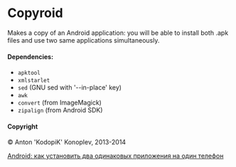Copyroid
========

Makes a copy of an Android application: you will be able to install both .apk files and use two same applications simultaneously.

#### Dependencies:
 - `apktool`
 - `xmlstarlet`
 - `sed` (GNU sed with '--in-place' key)
 - `awk`
 - `convert` (from ImageMagick)
 - `zipalign` (from Android SDK)

#### Copyright
© Anton 'KodopiK' Konoplev, 2013-2014

[Android: как установить два одинаковых приложения на один телефон](http://kodopik.ru/2013-09-18/android-kak-ustanovit-dva-odinakovy-h-prilozheniya-na-odin-telefon/ "Android: как установить два одинаковых приложения на один телефон")

